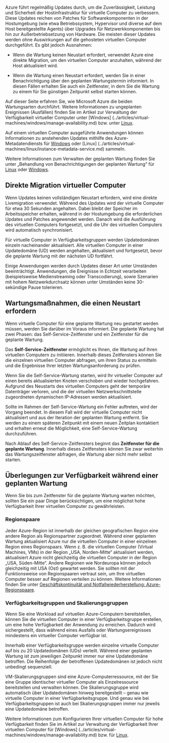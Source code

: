 Azure führt regelmäßig Updates durch, um die Zuverlässigkeit, Leistung und Sicherheit der Hostinfrastruktur für virtuelle Computer zu verbessern. Diese Updates reichen von Patches für Softwarekomponenten in der Hostumgebung (wie etwa Betriebssystem, Hypervisor und diverse auf dem Host bereitgestellte Agents) über Upgrades für Netzwerkkomponenten bis hin zur Außerbetriebsetzung von Hardware. Die meisten dieser Updates werden ohne Auswirkungen auf die gehosteten virtuellen Computer durchgeführt. Es gibt jedoch Ausnahmen:

- Wenn die Wartung keinen Neustart erfordert, verwendet Azure eine direkte Migration, um den virtuellen Computer anzuhalten, während der Host aktualisiert wird.

- Wenn die Wartung einen Neustart erfordert, werden Sie in einer Benachrichtigung über den geplanten Wartungstermin informiert. In diesen Fällen erhalten Sie auch ein Zeitfenster, in dem Sie die Wartung zu einem für Sie günstigen Zeitpunkt selbst starten können.

Auf dieser Seite erfahren Sie, wie Microsoft Azure die beiden Wartungsarten durchführt. Weitere Informationen zu ungeplanten Ereignissen (Ausfällen) finden Sie im Artikel zur Verwaltung der Verfügbarkeit virtueller Computer unter [Windows] (../articles/virtual-machines/windows/manage-availability.md) bzw. unter [Linux](../articles/virtual-machines/linux/manage-availability.md).

Auf einem virtuellen Computer ausgeführte Anwendungen können Informationen zu anstehenden Updates mithilfe des Azure-Metadatendiensts für [Windows](../articles/virtual-machines/windows/instance-metadata-service.md) oder [Linux] (../articles/virtual-machines/linux/instance-metadata-service.md) sammeln.

Weitere Informationen zum Verwalten der geplanten Wartung finden Sie unter „Behandlung von Benachrichtigungen der geplanten Wartung“ für [Linux](../articles/virtual-machines/linux/maintenance-notifications.md) oder [Windows](../articles/virtual-machines/windows/maintenance-notifications.md).

## <a name="in-place-vm-migration"></a>Direkte Migration virtueller Computer

Wenn Updates keinen vollständigen Neustart erfordern, wird eine direkte Livemigration verwendet. Während des Updates wird der virtuelle Computer für etwa 30 Sekunden angehalten. Dabei bleibt der Speicher im Arbeitsspeicher erhalten, während in der Hostumgebung die erforderlichen Updates und Patches angewendet werden. Danach wird die Ausführung des virtuellen Computers fortgesetzt, und die Uhr des virtuellen Computers wird automatisch synchronisiert.

Für virtuelle Computer in Verfügbarkeitsgruppen werden Updatedomänen einzeln nacheinander aktualisiert. Alle virtuellen Computer in einer Updatedomäne (UD) werden angehalten, aktualisiert und fortgesetzt, bevor die geplante Wartung mit der nächsten UD fortfährt.

Einige Anwendungen werden durch Updates dieser Art unter Umständen beeinträchtigt. Anwendungen, die Ereignisse in Echtzeit verarbeiten (beispielsweise Medienstreaming oder Transcodierung), sowie Szenarien mit hohem Netzwerkdurchsatz können unter Umständen keine 30-sekündige Pause tolerieren. <!-- sooooo, what should they do? --> 


## <a name="maintenance-requiring-a-reboot"></a>Wartungsmaßnahmen, die einen Neustart erfordern

Wenn virtuelle Computer für eine geplante Wartung neu gestartet werden müssen, werden Sie darüber im Voraus informiert. Die geplante Wartung hat zwei Phasen: das Self-Service-Zeitfenster und ein Zeitfenster für die geplante Wartung.

Das **Self-Service-Zeitfenster** ermöglicht es Ihnen, die Wartung auf Ihren virtuellen Computern zu initiieren. Innerhalb dieses Zeitfensters können Sie die einzelnen virtuellen Computer abfragen, um ihren Status zu ermitteln und die Ergebnisse Ihrer letzten Wartungsanforderung zu prüfen.

Wenn Sie die Self-Service-Wartung starten, wird Ihr virtueller Computer auf einen bereits aktualisierten Knoten verschoben und wieder hochgefahren. Aufgrund des Neustarts des virtuellen Computers geht der temporäre Datenträger verloren, und die der virtuellen Netzwerkschnittstelle zugeordneten dynamischen IP-Adressen werden aktualisiert.

Sollte im Rahmen der Self-Service-Wartung ein Fehler auftreten, wird der Vorgang beendet. In diesem Fall wird der virtuelle Computer nicht aktualisiert und aus der Iteration der geplanten Wartung entfernt. Sie werden zu einem späteren Zeitpunkt mit einem neuen Zeitplan kontaktiert und erhalten erneut die Möglichkeit, eine Self-Service-Wartung durchzuführen. 

Nach Ablauf des Self-Service-Zeitfensters beginnt das **Zeitfenster für die geplante Wartung**. Innerhalb dieses Zeitfensters können Sie zwar weiterhin das Wartungszeitfenster abfragen, die Wartung aber nicht mehr selbst starten.

## <a name="availability-considerations-during-planned-maintenance"></a>Überlegungen zur Verfügbarkeit während einer geplanten Wartung 

Wenn Sie bis zum Zeitfenster für die geplante Wartung warten möchten, sollten Sie ein paar Dinge berücksichtigen, um eine möglichst hohe Verfügbarkeit Ihrer virtuellen Computer zu gewährleisten. 

### <a name="paired-regions"></a>Regionspaare

Jeder Azure-Region ist innerhalb der gleichen geografischen Region eine andere Region als Regionspartner zugeordnet. Während einer geplanten Wartung aktualisiert Azure nur die virtuellen Computer in einer einzelnen Region eines Regionspaars. Wenn z. B. die virtuellen Computer (Virtual Machines, VMs) in der Region „USA, Norden-Mitte“ aktualisiert werden, aktualisiert Azure nicht gleichzeitig die virtuellen Computer in der Region „USA, Süden-Mitte“. Andere Regionen wie Nordeuropa können jedoch gleichzeitig mit USA (Ost) gewartet werden. Sie sollten mit der Funktionsweise von Regionspaaren vertraut sein, um Ihre virtuellen Computer besser auf Regionen verteilen zu können. Weitere Informationen finden Sie unter [Geschäftskontinuität und Notfallwiederherstellung: Azure-Regionspaare](https://docs.microsoft.com/azure/best-practices-availability-paired-regions).

### <a name="availability-sets-and-scale-sets"></a>Verfügbarkeitsgruppen und Skalierungsgruppen

Wenn Sie eine Workload auf virtuellen Azure-Computern bereitstellen, können Sie die virtuellen Computer in einer Verfügbarkeitsgruppe erstellen, um eine hohe Verfügbarkeit der Anwendung zu erreichen. Dadurch wird sichergestellt, dass während eines Ausfalls oder Wartungsereignisses mindestens ein virtueller Computer verfügbar ist.

Innerhalb einer Verfügbarkeitsgruppe werden einzelne virtuelle Computer auf bis zu 20 Updatedomänen (UDs) verteilt. Während einer geplanten Wartung ist zum jeweiligen Zeitpunkt immer nur eine Updatedomäne betroffen. Die Reihenfolge der betroffenen Updatedomänen ist jedoch nicht unbedingt sequenziell. 

VM-Skalierungsgruppen sind eine Azure-Computerressource, mit der Sie eine Gruppe identischer virtueller Computer als Einzelressource bereitstellen und verwalten können. Die Skalierungsgruppe wird automatisch über Updatedomänen hinweg bereitgestellt – genau wie virtuelle Computer in einer Verfügbarkeitsgruppe. Und genau wie bei Verfügbarkeitsgruppen ist auch bei Skalierungsgruppen immer nur jeweils eine Updatedomäne betroffen.

Weitere Informationen zum Konfigurieren Ihrer virtuellen Computer für hohe Verfügbarkeit finden Sie im Artikel zur Verwaltung der Verfügbarkeit Ihrer virtuellen Computer für [Windows] (../articles/virtual-machines/windows/manage-availability.md) bzw. für [Linux](../articles/virtual-machines/linux/manage-availability.md).